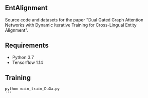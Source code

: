## EntAlignment

Source code and datasets for the paper "Dual Gated Graph Attention Networks with Dynamic Iterative Training for Cross-Lingual Entity Alignment".


## Requirements
 * Python 3.7
 * Tensorflow 1.14


## Training
 ```
 python main_train_DuGa.py
 '''
